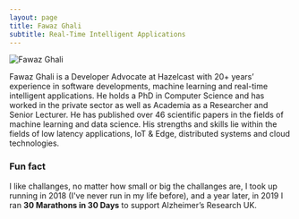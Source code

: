 ```yaml
---
layout: page
title: Fawaz Ghali
subtitle: Real-Time Intelligent Applications
---
```

![Fawaz Ghali](/assets/img/fawaz_ghali.png "Fawaz Ghali")

Fawaz Ghali is a Developer Advocate at Hazelcast with 20+ years’ experience in software developments, machine learning and real-time intelligent applications. He holds a PhD in Computer Science and has worked in the private sector as well as Academia as a Researcher and Senior Lecturer. He has published over 46 scientific papers in the fields of machine learning and data science. His strengths and skills lie within the fields of low latency applications, IoT & Edge, distributed systems and cloud technologies.


### Fun fact

I like challanges, no matter how small or big the challanges are, I took up running in 2018 (I've never run in my life before), and a year later, in 2019 I ran **30 Marathons in 30 Days** to support Alzheimer’s Research UK.

